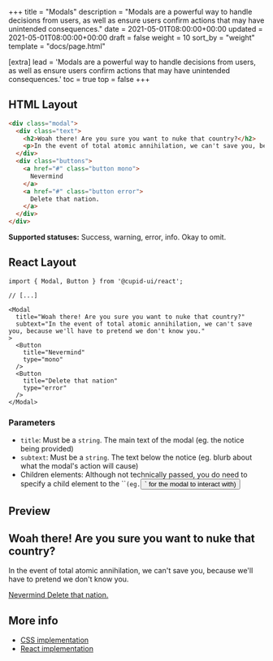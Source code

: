 +++
title = "Modals"
description = "Modals are a powerful way to handle decisions from users, as well as ensure users confirm actions that may have unintended consequences."
date = 2021-05-01T08:00:00+00:00
updated = 2021-05-01T08:00:00+00:00
draft = false
weight = 10
sort_by = "weight"
template = "docs/page.html"

[extra]
lead = 'Modals are a powerful way to handle decisions from users, as well as ensure users confirm actions that may have unintended consequences.'
toc = true
top = false
+++

## HTML Layout
```html
<div class="modal">
  <div class="text">
    <h2>Woah there! Are you sure you want to nuke that country?</h2>
    <p>In the event of total atomic annihilation, we can't save you, because we'll have to pretend we don't know you.</p>
  </div>
  <div class="buttons">
    <a href="#" class="button mono">
      Nevermind
    </a>
    <a href="#" class="button error">
      Delete that nation.
    </a>
  </div>
</div>
```

**Supported statuses:** Success, warning, error, info. Okay to omit.

## React Layout
```tsx
import { Modal, Button } from '@cupid-ui/react';

// [...]

<Modal
  title="Woah there! Are you sure you want to nuke that country?"
  subtext="In the event of total atomic annihilation, we can't save you, because we'll have to pretend we don't know you."
>
  <Button
    title="Nevermind"
    type="mono"
  />
  <Button
    title="Delete that nation"
    type="error"
  />
</Modal>
```

### Parameters
- `title`: Must be a `string`. The main text of the modal (eg. the notice being provided)
- `subtext`: Must be a `string`. The text below the notice (eg. blurb about what the modal's action will cause)
- Children elements: Although not technically passed, you do need to specify a child element to the ``<Modal></Modal>` (eg. `<Button/>` for the modal to interact with)

## Preview
<div class="modal">
  <div class="text">
    <h2>Woah there! Are you sure you want to nuke that country?</h2>
    <p>In the event of total atomic annihilation, we can't save you, because we'll have to pretend we don't know you.</p>
  </div>
  <div class="buttons">
    <a href="#" class="button mono">
      Nevermind
    </a>
    <a href="#" class="button error">
      Delete that nation.
    </a>
  </div>
</div>

## More info
- [CSS implementation](https://github.com/designbylunar/cupid-ui/blob/main/css/src/interaction/modal.css)
- [React implementation](https://github.com/designbylunar/cupid-ui/blob/main/react/src/components/interaction/modal.tsx)
